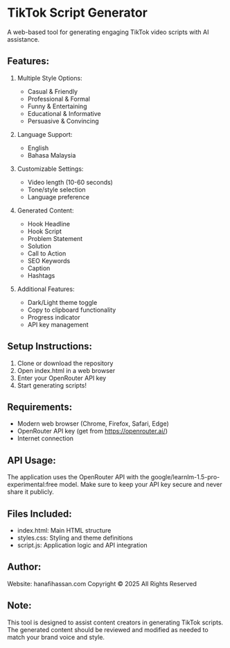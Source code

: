 TikTok Script Generator
======================

A web-based tool for generating engaging TikTok video scripts with AI assistance.

Features:
---------
1. Multiple Style Options:
   - Casual & Friendly
   - Professional & Formal
   - Funny & Entertaining
   - Educational & Informative
   - Persuasive & Convincing

2. Language Support:
   - English
   - Bahasa Malaysia

3. Customizable Settings:
   - Video length (10-60 seconds)
   - Tone/style selection
   - Language preference

4. Generated Content:
   - Hook Headline
   - Hook Script
   - Problem Statement
   - Solution
   - Call to Action
   - SEO Keywords
   - Caption
   - Hashtags

5. Additional Features:
   - Dark/Light theme toggle
   - Copy to clipboard functionality
   - Progress indicator
   - API key management

Setup Instructions:
------------------
1. Clone or download the repository
2. Open index.html in a web browser
3. Enter your OpenRouter API key
4. Start generating scripts!

Requirements:
------------
- Modern web browser (Chrome, Firefox, Safari, Edge)
- OpenRouter API key (get from https://openrouter.ai/)
- Internet connection

API Usage:
----------
The application uses the OpenRouter API with the google/learnlm-1.5-pro-experimental:free model.
Make sure to keep your API key secure and never share it publicly.

Files Included:
--------------
- index.html: Main HTML structure
- styles.css: Styling and theme definitions
- script.js: Application logic and API integration

Author:
-------
Website: hanafihassan.com
Copyright © 2025 All Rights Reserved

Note:
-----
This tool is designed to assist content creators in generating TikTok scripts.
The generated content should be reviewed and modified as needed to match your brand voice and style. 
